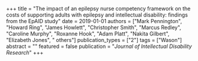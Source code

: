 +++
title = "The impact of an epilepsy nurse competency framework on the costs of supporting adults with epilepsy and intellectual disability: findings from the EpAID study"
date = 2019-01-01
authors = ["Mark Pennington", "Howard Ring", "James Howlett", "Christopher Smith", "Marcus Redley", "Caroline Murphy", "Roxanne Hook", "Adam Platt", "Nakita Gilbert", "Elizabeth Jones", " others"]
publication_types = ["2"]
tags = ["Wason"]
abstract = ""
featured = false
publication = "*Journal of Intellectual Disability Research*"
+++

